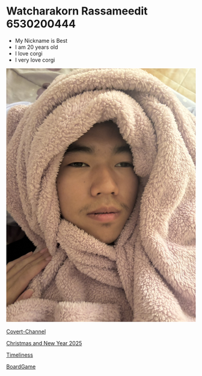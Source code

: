 # Watcharakorn Rassameedit 6530200444

- My Nickname is Best
- I am 20 years old
- I love corgi
- I very love corgi

![my picture](./img/best.jpg)

[Covert-Channel](covert-channel.md)

[Christmas and New Year 2025](e-card.md)

[Timeliness](timeliness.md)

[BoardGame](boardgame.md)
